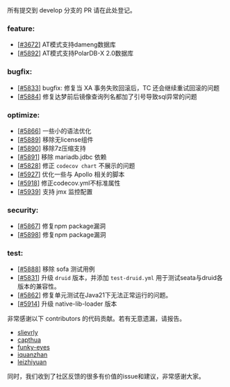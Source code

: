 所有提交到 develop 分支的 PR 请在此处登记。

<!-- 请根据PR的类型添加 `变更记录` 到以下对应位置(feature/bugfix/optimize/test) 下 -->

### feature:
- [[#3672](https://github.com/seata/seata/pull/3672)] AT模式支持dameng数据库
- [[#5892](https://github.com/seata/seata/pull/5892)] AT模式支持PolarDB-X 2.0数据库

### bugfix:
- [[#5833](https://github.com/seata/seata/pull/5833)] bugfix: 修复当 XA 事务失败回滚后，TC 还会继续重试回滚的问题
- [[#5884](https://github.com/seata/seata/pull/5884)] 修复达梦前后镜像查询列名都加了引号导致sql异常的问题

### optimize:
- [[#5866](https://github.com/seata/seata/pull/5866)] 一些小的语法优化
- [[#5889](https://github.com/seata/seata/pull/5889)] 移除无license组件
- [[#5890](https://github.com/seata/seata/pull/5890)] 移除7z压缩支持
- [[#5891](https://github.com/seata/seata/pull/5891)] 移除 mariadb.jdbc 依赖
- [[#5828](https://github.com/seata/seata/pull/5828)] 修正 `codecov chart` 不展示的问题
- [[#5927](https://github.com/seata/seata/pull/5927)] 优化一些与 Apollo 相关的脚本
- [[#5918](https://github.com/seata/seata/pull/5918)] 修正codecov.yml不标准属性
- [[#5939](https://github.com/seata/seata/pull/5939)] 支持 jmx 监控配置

### security:
- [[#5867](https://github.com/seata/seata/pull/5867)] 修复npm package漏洞
- [[#5898](https://github.com/seata/seata/pull/5898)] 修复npm package漏洞

### test:
- [[#5888](https://github.com/seata/seata/pull/5888)] 移除 sofa 测试用例
- [[#5831](https://github.com/seata/seata/pull/5831)] 升级 `druid` 版本，并添加 `test-druid.yml` 用于测试seata与druid各版本的兼容性。
- [[#5862](https://github.com/seata/seata/pull/5862)] 修复单元测试在Java21下无法正常运行的问题。
- [[#5914](https://github.com/seata/seata/pull/5914)] 升级 native-lib-loader 版本

非常感谢以下 contributors 的代码贡献。若有无意遗漏，请报告。

<!-- 请确保您的 GitHub ID 在以下列表中 -->
- [slievrly](https://github.com/slievrly)
- [capthua](https://github.com/capthua)
- [funky-eyes](https://github.com/funky-eyes)
- [iquanzhan](https://github.com/iquanzhan)
- [leizhiyuan](https://github.com/leizhiyuan)

同时，我们收到了社区反馈的很多有价值的issue和建议，非常感谢大家。
